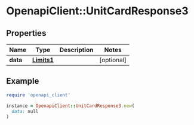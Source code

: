 # OpenapiClient::UnitCardResponse3

## Properties

| Name | Type | Description | Notes |
| ---- | ---- | ----------- | ----- |
| **data** | [**Limits1**](Limits1.md) |  | [optional] |

## Example

```ruby
require 'openapi_client'

instance = OpenapiClient::UnitCardResponse3.new(
  data: null
)
```

